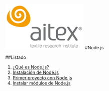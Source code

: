 ![logo_aitex.png](images/logo_aitex_min.png "Logotipo de Aitex")
#Node.js

##Listado
1. [¿Qué es Node.js?](/react/nodejs/1_what_is_node.md)
2. [Instalación de Node.js](/react/nodejs/2_install_nodejs.md)
3. [Primer proyecto con Node.js](/react/nodejs/3_first_project.md)
4. [Instalar módulos de Node.js](/react/nodejs/4_Install_nodejs_modules.md)